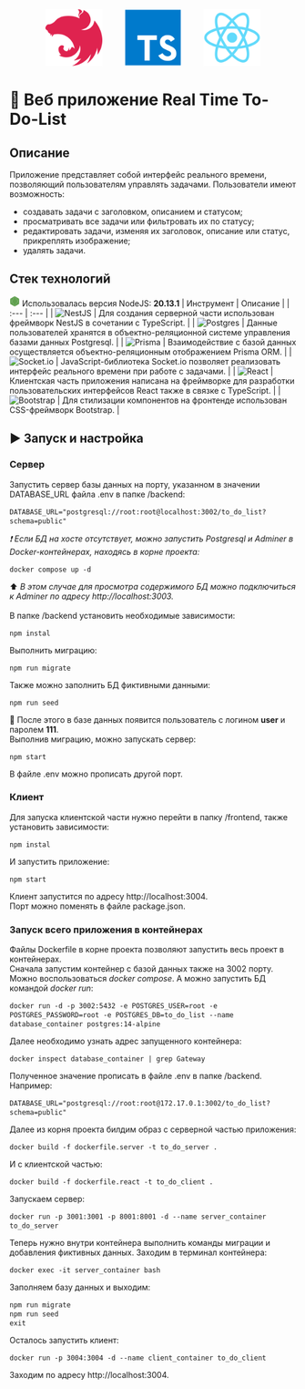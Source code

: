 <p align="center">
  <img src="https://github.com/devicons/devicon/blob/master/icons/nestjs/nestjs-original.svg" title="NESTJS" alt="NESTJS" width="100" height="100">
   &nbsp&nbsp&nbsp&nbsp&nbsp&nbsp&nbsp&nbsp
  <img src="https://github.com/devicons/devicon/blob/master/icons/typescript/typescript-original.svg" title="TYPESCRIPT" alt="TYPESCRIPT" width="100" height="100">
  &nbsp&nbsp&nbsp&nbsp&nbsp&nbsp&nbsp&nbsp
  <img src="https://github.com/devicons/devicon/blob/master/icons/react/react-original.svg" title="REACT" alt="REACT" width="100" height="100">
</p>

# :notebook: Веб приложение Real Time To-Do-List

## Описание
Приложение представляет собой интерфейс реального времени, позволяющий пользователям управлять задачами. Пользователи имеют возможность:
- создавать задачи с заголовком, описанием и статусом;
- просматривать все задачи или фильтровать их по статусу;
- редактировать задачи, изменяя их заголовок, описание или статус, прикреплять изображение;
- удалять задачи.

## Стек технологий
<img src="https://github.com/devicons/devicon/blob/master/icons/nodejs/nodejs-plain.svg" title="REACT" alt="REACT" width="18" height="18"> Использовалась версия NodeJS: <b>20.13.1</b>
| Инструмент | Описание |
| :--- | :--- |
| ![NestJS](https://img.shields.io/badge/nestjs-%23E0234E.svg?style=for-the-badge&logo=nestjs&logoColor=white) | Для создания серверной части использован фреймворк NestJS в сочетании с TypeScript. |
| ![Postgres](https://img.shields.io/badge/postgres-%23316192.svg?style=for-the-badge&logo=postgresql&logoColor=white) | Данные пользователей хранятся в объектно-реляционной системе управления базами данных Postgresql. |
| ![Prisma](https://img.shields.io/badge/Prisma-3982CE?style=for-the-badge&logo=Prisma&logoColor=white) | Взаимодействие с базой данных осуществляется объектно-реляционным отображением Prisma ORM. |
| ![Socket.io](https://img.shields.io/badge/Socket.io-black?style=for-the-badge&logo=socket.io&badgeColor=010101) | JavaScript-библиотека Socket.io позволяет реализовать интерфейс реального времени при работе с задачами. |
| ![React](https://img.shields.io/badge/react-%2320232a.svg?style=for-the-badge&logo=react&logoColor=%2361DAFB) | Клиентская часть приложения написана на фреймворке для разработки пользовательских интерфейсов React также в связке с TypeScript. |
| ![Bootstrap](https://img.shields.io/badge/bootstrap-%238511FA.svg?style=for-the-badge&logo=bootstrap&logoColor=white) | Для стилизации компонентов на фронтенде использован CSS-фреймворк Bootstrap. |
## :arrow_forward: Запуск и настройка

### Сервер
Запустить сервер базы данных на порту, указанном в значении DATABASE_URL файла .env в папке /backend:
```
DATABASE_URL="postgresql://root:root@localhost:3002/to_do_list?schema=public"
```
<i>:exclamation: Если БД на хосте отсутствует, можно запустить Postgresql и Adminer в Docker-контейнерах, находясь в корне проекта:</i>
```
docker compose up -d
```
:arrow_up: <i>В этом случае для просмотра содержимого БД можно подключиться к Adminer по адресу http://localhost:3003.</i><br><br>
В папке /backend установить необходимые зависимости:
```
npm instal
```
Выполнить миграцию:
```
npm run migrate
```
Также можно заполнить БД фиктивными данными:
```
npm run seed
```
:bust_in_silhouette: После этого в базе данных появится пользователь с логином <b>user</b> и паролем <b>111</b>.<br>
Выполнив миграцию, можно запускать сервер:
```
npm start
```
В файле .env можно прописать другой порт.
### Клиент
Для запуска клиентской части нужно перейти в папку /frontend, также установить зависимости:
```
npm instal
```
И запустить приложение:
```
npm start
```
Клиент запустится по адресу http://localhost:3004.<br>
Порт можно поменять в файле package.json.

### Запуск всего приложения в контейнерах
Файлы Dockerfile в корне проекта позволяют запустить весь проект в контейнерах.<br>
Сначала запустим контейнер с базой данных также на 3002 порту. Можно воспользоваться <i>docker compose</i>. А можно запустить БД командой <i>docker run</i>:
```
docker run -d -p 3002:5432 -e POSTGRES_USER=root -e POSTGRES_PASSWORD=root -e POSTGRES_DB=to_do_list --name database_container postgres:14-alpine
```
Далее необходимо узнать адрес запущенного контейнера:
```
docker inspect database_container | grep Gateway
```
Полученное значение прописать в файле .env в папке /backend. Например:
```
DATABASE_URL="postgresql://root:root@172.17.0.1:3002/to_do_list?schema=public"
```
Далее из корня проекта билдим образ с серверной частью приложения:
```
docker build -f dockerfile.server -t to_do_server .
```
И с клиентской частью:
```
docker build -f dockerfile.react -t to_do_client .
```
Запускаем сервер:
```
docker run -p 3001:3001 -p 8001:8001 -d --name server_container to_do_server
```
Теперь нужно внутри контейнера выполнить команды миграции и добавления фиктивных данных. Заходим в терминал контейнера:
```
docker exec -it server_container bash
```
Заполняем базу данных и выходим:
```
npm run migrate
npm run seed
exit
```
Осталось запустить клиент:
```
docker run -p 3004:3004 -d --name client_container to_do_client
```
Заходим по адресу http://localhost:3004.
